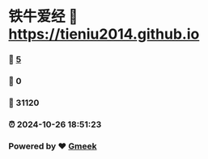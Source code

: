 # 铁牛爱经 :link: https://tieniu2014.github.io 
### :page_facing_up: [5](https://tieniu2014.github.io/tag.html) 
### :speech_balloon: 0 
### :hibiscus: 31120 
### :alarm_clock: 2024-10-26 18:51:23 
### Powered by :heart: [Gmeek](https://github.com/Meekdai/Gmeek)
